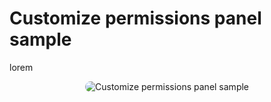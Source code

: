 # Customize permissions panel sample

lorem

<p style = 'text-align:center;'>
  <image
    src="customize-permissions-panel-sample.png"
    alt="Customize permissions panel sample"
    caption="Customize permissions panel sample" 
    style="border-radius: 12px;">
</p>
